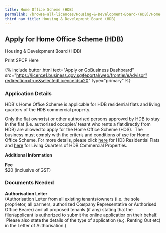 ```yaml
---
title: Home Office Scheme (HDB)
permalink: /browse-all-licences/Housing-&-Development-Board-(HDB)/Home-Office-Scheme--HDB-
third_nav_title: Housing & Development Board (HDB)
---
```


## Apply for Home Office Scheme (HDB)

Housing & Development Board (HDB)

Print SPCP Here


{% include button.html text="Apply on GoBusiness Dashboard" src="https://licence1.business.gov.sg/feportal/web/frontier/eAdvisor?redirection=true&selectedLicenceIds=20" type="primary" %}

### Application Details

<p>HDB's Home Office Scheme is applicable for HDB residential flats and living quarters of the HDB commercial property.</p>
<p>Only the flat owner(s) or other authorised persons approved by HDB to stay in the flat (i.e. authorised occupier/ tenant who rents a flat directly from HDB) are allowed to apply for the Home Office Scheme (HOS). &nbsp;The business must comply with the criteria and conditions of use for Home Office Scheme. For more details, please click <a href="https://www.hdb.gov.sg/cs/infoweb/residential/living-in-an-hdb-flat/home-business/home-office-scheme/guidelines%20Link%20to%20Living%20Quarters%20of%20HDB%20Commercial">here</a> for HDB Residential Flats and <a href="https://www.hdb.gov.sg/cs/infoweb/business/commercial/managing-your-unit/change-of-use/use-of-shop-living-quarters">here</a> for Living Quarters of HDB Commercial Properties.</p>

**Additional Information**

<p><strong>Fee</strong><br />$20 (inclusive of GST)</p>

### Documents Needed

<p><strong>Authorisation Letter<br /></strong>(Authorisation Letter from all existing tenants/owners (i.e. the sole proprietor, all partners, authorized Company Representative or Authorised Office Bearer) and all proposed tenants (if any) stating that the filer/applicant is authorized to submit the online application on their behalf. &nbsp;Please also state the details of the type of application (e.g. Renting Out etc) in the Letter of Authorisation.)</p>

